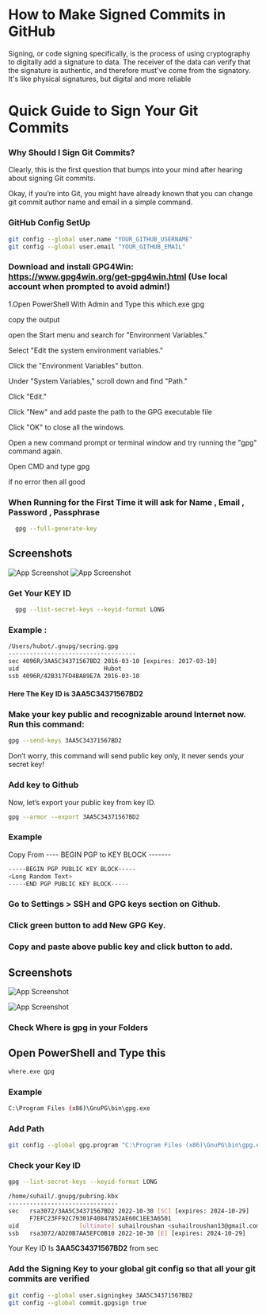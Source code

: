 
# How to Make Signed Commits in GitHub

Signing, or code signing specifically, is the process of using cryptography to digitally add a signature to data. The receiver of the data can verify that the signature is authentic, and therefore must've come from the signatory. It's like physical signatures, but digital and more reliable


# Quick Guide to Sign Your Git Commits

### Why Should I Sign Git Commits?

Clearly, this is the first question that bumps into your mind after hearing about signing Git commits.

Okay, if you’re into Git, you might have already known that you can change git commit author name and email in a simple command.

### GitHub Config SetUp
```bash
git config --global user.name "YOUR_GITHUB_USERNAME"
git config --global user.email "YOUR_GITHUB_EMAIL"
```


### Download and install GPG4Win: https://www.gpg4win.org/get-gpg4win.html (Use local account when prompted to avoid admin!)

1.Open PowerShell With Admin and Type this
which.exe gpg 

copy the output 

open the Start menu and search for "Environment Variables."

Select "Edit the system environment variables."

Click the "Environment Variables" button.

Under "System Variables," scroll down and find "Path."

Click "Edit."

Click "New" and add paste the path to the GPG executable file

Click "OK" to close all the windows.

Open a new command prompt or terminal window and try running the "gpg" command again.


Open CMD 
and type gpg

if no error then all good

### When Running for the First Time it will ask for Name , Email , Password , Passphrase
```bash
  gpg --full-generate-key
```
## Screenshots

![App Screenshot](https://i.imgur.com/wxY80w3.png)
![App Screenshot](https://i.imgur.com/7YF5e75.png)

### Get Your KEY ID
```bash
  gpg --list-secret-keys --keyid-format LONG
```

### Example :

```bash
/Users/hubot/.gnupg/secring.gpg
------------------------------------
sec 4096R/3AA5C34371567BD2 2016-03-10 [expires: 2017-03-10]
uid                        Hubot 
ssb 4096R/42B317FD4BA89E7A 2016-03-10
```

 #### Here The Key ID is **3AA5C34371567BD2**

### Make your key public and recognizable around Internet now. Run this command:

```bash
gpg --send-keys 3AA5C34371567BD2
```
Don’t worry, this command will send public key only, it never sends your secret key!


### Add key to Github
Now, let’s export your public key from key ID.

```bash
gpg --armor --export 3AA5C34371567BD2
```

### Example 
Copy From  ---- BEGIN PGP to KEY BLOCK -------
```bash
-----BEGIN PGP PUBLIC KEY BLOCK-----
<Long Random Text>
-----END PGP PUBLIC KEY BLOCK-----
```

### Go to Settings > SSH and GPG keys section on Github.

### Click green button to add New GPG Key.

### Copy and paste above public key and click button to add.




## Screenshots

![App Screenshot](https://i.imgur.com/FcedzuI.png)

![App Screenshot](https://i.imgur.com/YCdWSAT.png)




### Check Where is gpg in your Folders
## Open PowerShell and Type this

```bash
where.exe gpg
```
### Example

```bash
C:\Program Files (x86)\GnuPG\bin\gpg.exe
```

### Add Path 


```bash
git config --global gpg.program "C:\Program Files (x86)\GnuPG\bin\gpg.exe"
```

### Check your Key ID


```bash
gpg --list-secret-keys --keyid-format LONG

/home/suhail/.gnupg/pubring.kbx
-------------------------------
sec   rsa3072/3AA5C34371567BD2 2022-10-30 [SC] [expires: 2024-10-29]
      F7EFC23FF92C79301F40847852AE60C1EE3A6501
uid                 [ultimate] suhailroushan <suhailroushan13@gmail.com>
ssb   rsa3072/AD20B7AA5EFC0B10 2022-10-30 [E] [expires: 2024-10-29]
```

Your Key ID Is **3AA5C34371567BD2** from sec 

### Add the Signing Key to your global git config so that all your git commits are verified

```bash
git config --global user.signingkey 3AA5C34371567BD2
git config --global commit.gpgsign true
```



